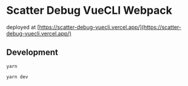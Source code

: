 # Scatter Debug VueCLI Webpack

deployed at [https://scatter-debug-vuecli.vercel.app/](https://scatter-debug-vuecli.vercel.app/)

## Development

`yarn`

`yarn dev`
